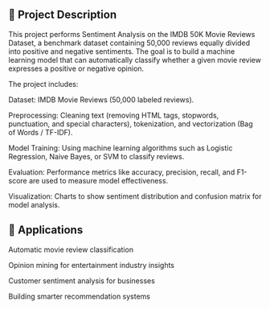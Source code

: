 ## 📖 Project Description

This project performs Sentiment Analysis on the IMDB 50K Movie Reviews Dataset, a benchmark dataset containing 50,000 reviews equally divided into positive and negative sentiments. The goal is to build a machine learning model that can automatically classify whether a given movie review expresses a positive or negative opinion.

The project includes:

Dataset: IMDB Movie Reviews (50,000 labeled reviews).

Preprocessing: Cleaning text (removing HTML tags, stopwords, punctuation, and special characters), tokenization, and vectorization (Bag of Words / TF-IDF).

Model Training: Using machine learning algorithms such as Logistic Regression, Naive Bayes, or SVM to classify reviews.

Evaluation: Performance metrics like accuracy, precision, recall, and F1-score are used to measure model effectiveness.

Visualization: Charts to show sentiment distribution and confusion matrix for model analysis.

## 🎯 Applications

Automatic movie review classification

Opinion mining for entertainment industry insights

Customer sentiment analysis for businesses

Building smarter recommendation systems

